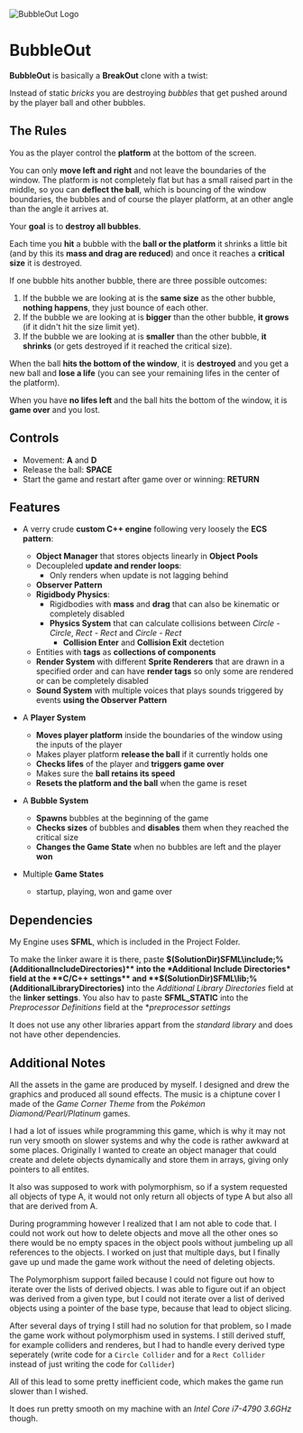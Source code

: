 ![BubbleOut Logo](https://preview.ibb.co/jvBALx/Bubble_Out_Logo.png)
# BubbleOut

**BubbleOut** is basically a **BreakOut** clone with a twist: 

Instead of static *bricks* you are destroying *bubbles* that get pushed around by the player ball and other bubbles.



## The Rules
You as the player control the **platform** at the bottom of the screen.

You can only **move left and right** and not leave the boundaries of the window.
The platform is not completely flat but has a small raised part in the middle, so you can **deflect the ball**,
which is bouncing of the window boundaries, the bubbles and of course the player platform, at an other angle than the angle it 
arrives at.

Your **goal** is to **destroy all bubbles**.

Each time you **hit** a bubble with the **ball or the platform** it shrinks a little bit (and by this its **mass and drag are reduced**)
and once it reaches a **critical size** it is destroyed.

If one bubble hits another bubble, there are three possible outcomes:
1. If the bubble we are looking at is the **same size** as the other bubble, **nothing happens**, they just bounce of each other.
2. If the bubble we are looking at is **bigger** than the other bubble, **it grows** (if it didn't hit the size limit yet).
3. If the bubble we are looking at is **smaller** than the other bubble, **it shrinks** (or gets destroyed if it reached the critical 
size).

When the ball **hits the bottom of the window**, it is **destroyed** and you get a new ball and **lose a life**
(you can see your remaining lifes in the center of the platform).

When you have **no lifes left** and the ball hits the bottom of the window, it is **game over** and you lost.



## Controls
* Movement: **A** and **D**
* Release the ball: **SPACE**
* Start the game and restart after game over or winning: **RETURN**



## Features
* A verry crude **custom C++ engine** following very loosely the **ECS pattern**:
  * **Object Manager** that stores objects linearly in **Object Pools** 
  * Decoupleled **update and render loops**:
    * Only renders when update is not lagging behind
  * **Observer Pattern**
  * **Rigidbody Physics**:
    * Rigidbodies with **mass** and **drag** that can also be kinematic or completely disabled
    * **Physics System** that can calculate collisions between *Circle - Circle*, *Rect - Rect* and *Circle - Rect*
      * **Collision Enter** and **Collision Exit** dectetion
  * Entities with **tags** as **collections of components**
  * **Render System** with different **Sprite Renderers** that are drawn in a specified order and can have **render tags** 
  so only some are rendered or can be completely disabled
  * **Sound System** with multiple voices that plays sounds triggered by events **using the Observer Pattern**


* A **Player System**
  * **Moves player platform** inside the boundaries of the window using the inputs of the player
  * Makes player platform **release the ball** if it currently holds one
  * **Checks lifes** of the player and **triggers game over**
  * Makes sure the **ball retains its speed**
  * **Resets the platform and the ball** when the game is reset
* A **Bubble System**
  * **Spawns** bubbles at the beginning of the game
  * **Checks sizes** of bubbles and **disables** them when they reached the critical size
  * **Changes the Game State** when no bubbles are left and the player **won**
* Multiple **Game States**
  * startup, playing, won and game over
  
  
  
  
## Dependencies
My Engine uses **SFML**, which is included in the Project Folder.

To make the linker aware it is there, paste **$(SolutionDir)SFML\include;%(AdditionalIncludeDirectories)** into the *Additional Include Directories* field at the **C/C++ settings** and **$(SolutionDir)SFML\lib;%(AdditionalLibraryDirectories)** into the *Additional Library Directories* field at the **linker settings**.
You also hav to paste **SFML_STATIC** into the *Preprocessor Definitions* field at the **preprocessor settings*

It does not use any other libraries appart from the *standard library* and does not have other dependencies.




## Additional Notes
All the assets in the game are produced by myself.
I designed and drew the graphics and produced all sound effects.
The music is a chiptune cover I made of the *Game Corner Theme* from the *Pokémon Diamond/Pearl/Platinum* games.

I had a lot of issues while programming this game, which is why it may not run very smooth on slower systems and why the code is rather
awkward at some places.
Originally I wanted to create an object manager that could create and delete objects dynamically and store them in arrays, giving only 
pointers to all entites.

It also was supposed to work with polymorphism, so if a system requested all objects of type A, it would not only return all objects
of type A but also all that are derived from A.

During programming however I realized that I am not able to code that. I could not work out how to delete objects and move all the other
ones so there would be no empty spaces in the object pools without jumbeling up all references to the objects. I worked on just that 
multiple days, but I finally gave up und made the game work without the need of deleting objects.

The Polymorphism support failed because I could not figure out how to iterate over the lists of derived objects. I was able to figure
out if an object was derived from a given type, but I could not iterate over a list of derived objects using a pointer of the base type,
because that lead to object slicing.

After several days of trying I still had no solution for that problem, so I made the game work without polymorphism used in systems.
I still derived stuff, for example colliders and renderes, but I had to handle every derived type seperately (write code for a 
`Circle Collider` and for a `Rect Collider` instead of just writing the code for `Collider`)

All of this lead to some pretty inefficient code, which makes the game run slower than I wished.

It does run pretty smooth on my machine with an *Intel Core i7-4790 3.6GHz* though.
